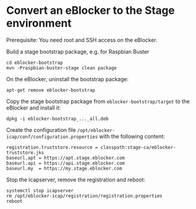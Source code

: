 # Convert an eBlocker to the Stage environment

Prerequisite: You need root and SSH access on the eBlocker.

Build a stage bootstrap package, e.g. for Raspbian Buster

	cd eblocker-bootstrap
	mvn -Praspbian-buster-stage clean package

On the eBlocker, uninstall the bootstrap package:

	apt-get remove eblocker-bootstrap

Copy the stage bootstrap package from `eblocker-bootstrap/target` to the eBlocker and install it:

	dpkg -i eblocker-bootstrap_..._all.deb

Create the configuration file `/opt/eblocker-icap/conf/configuration.properties` with the following content:

	registration.truststore.resource = classpath:stage-ca/eblocker-truststore.jks
	baseurl.apt = https://apt.stage.eblocker.com
	baseurl.api = https://api.stage.eblocker.com
	baseurl.my  = https://my.stage.eblocker.com

Stop the Icapserver, remove the registration and reboot:

	systemctl stop icapserver
	rm /opt/eblocker-icap/registration/registration.properties
	reboot
